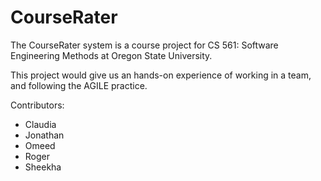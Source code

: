 # CourseRater

The CourseRater system is a course project for CS 561: Software Engineering Methods
at Oregon State University.

This project would give us an hands-on experience of working in a team, and following the 
AGILE practice.

Contributors:

- Claudia
- Jonathan
- Omeed
- Roger
- Sheekha
